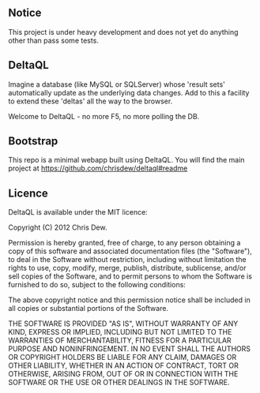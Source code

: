 Notice
------

This project is under heavy development and does not yet do anything other than pass some tests.


DeltaQL
-------

Imagine a database (like MySQL or SQLServer) whose 'result sets' automatically update as the underlying data changes.  Add to this a facility to extend these 'deltas' all the way to the browser.

Welcome to DeltaQL - no more F5, no more polling the DB.


Bootstrap
---------

This repo is a minimal webapp built using DeltaQL.  You will find the main project at https://github.com/chrisdew/deltaql#readme


Licence
-------

DeltaQL is available under the MIT licence:

Copyright (C) 2012 Chris Dew.

Permission is hereby granted, free of charge, to any person obtaining a copy of this software and associated documentation files (the "Software"), to deal in the Software without restriction, including without limitation the rights to use, copy, modify, merge, publish, distribute, sublicense, and/or sell copies of the Software, and to permit persons to whom the Software is furnished to do so, subject to the following conditions:

The above copyright notice and this permission notice shall be included in all copies or substantial portions of the Software.

THE SOFTWARE IS PROVIDED "AS IS", WITHOUT WARRANTY OF ANY KIND, EXPRESS OR IMPLIED, INCLUDING BUT NOT LIMITED TO THE WARRANTIES OF MERCHANTABILITY, FITNESS FOR A PARTICULAR PURPOSE AND NONINFRINGEMENT. IN NO EVENT SHALL THE AUTHORS OR COPYRIGHT HOLDERS BE LIABLE FOR ANY CLAIM, DAMAGES OR OTHER LIABILITY, WHETHER IN AN ACTION OF CONTRACT, TORT OR OTHERWISE, ARISING FROM, OUT OF OR IN CONNECTION WITH THE SOFTWARE OR THE USE OR OTHER DEALINGS IN THE SOFTWARE.
